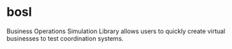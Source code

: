 # bosl
Business Operations Simulation Library allows users to quickly create virtual businesses to test coordination systems.

